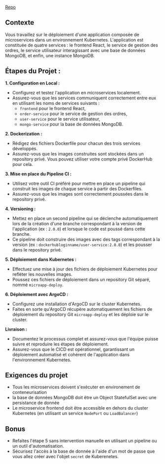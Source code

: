 [Repo](https://github.com/mpakoupete/cicd-project)
## Contexte

Vous travaillez sur le déploiement d'une application composée de microservices dans un environnement Kubernetes. L'application est constituée de quatre services : le frontend React, le service de gestion des ordres, le service utilisateur interagissant avec une base de données MongoDB, et enfin, une instance MongoDB.

## Étapes du Projet :

**1. Configuration en Local :**

- Configurez et testez l'application en microservices localement.
- Assurez-vous que les services communiquent correctement entre eux en utilisant les noms de services suivants :
    - `frontend` pour le frontend React,
    - `order-service` pour le service de gestion des ordres,
    - `user-service` pour le service utilisateur,
    - `mongo-service` pour la base de données MongoDB.

**2. Dockerization :**

- Rédigez des fichiers Dockerfile pour chacun des trois services développés.
- Assurez-vous que les images construites sont stockées dans un repository privé. Vous pouvez utiliser votre compte privé DockerHub pour cela.

**3. Mise en place du Pipeline CI :**

- Utilisez votre outil CI préféré pour mettre en place un pipeline qui construit les images de chaque service à partir des Dockerfiles.
- Assurez-vous que les images sont correctement poussées dans le repository privé.

**4. Versioning :**

- Mettez en place un second pipeline qui se déclenche automatiquement lors de la création d'une branche correspondant à la version de l'application (ex : `2.0.0`) et lorsque le code est poussé dans cette branche.
- Ce pipeline doit construire des images avec des tags correspondant à la version (ex : `dockerhubloginname/user-service:2.0.0`) et les pousser dans le repository privé.

**5. Déploiement dans Kubernetes :**

- Effectuez une mise à jour des fichiers de déploiement Kubernetes pour refléter les nouvelles images.
- Poussez ces fichiers de déploiement dans un repository Git séparé, nommé `microapp-deploy`.

**6. Déploiement avec ArgoCD :**

- Configurez une installation d'ArgoCD sur le cluster Kubernetes.
- Faites en sorte qu'ArgoCD récupère automatiquement les fichiers de déploiement du repository Git `microapp-deploy` et les déploie sur le cluster.

**Livraison :**

- Documentez le processus complet et assurez-vous que l'équipe puisse suivre et reproduire les étapes de déploiement.
- Assurez-vous que le CICD est opérationnel, garantissant un déploiement automatisé et cohérent de l'application dans l'environnement Kubernetes.

## Exigences du projet

- Tous les microservices doivent s'exécuter en environement de conteneurisation
- la base de données MongoDB doit être un Object StatefulSet avec une persistance de donnée
- Le microservice frontend doit être accessible en dehors du cluster Kubernetes (en utilisant un service `NodePort` ou `LoadBalancer`)

## Bonus

- Refaites l'étape 5 sans intervention manuelle en utilisant un pipeline ou un outil d'automatisation.
- Sécurisez l'accès à la base de donnée à l'aide d'un mot de passe que vous allez créer avec l'objet `secret` de Kuberenetes.